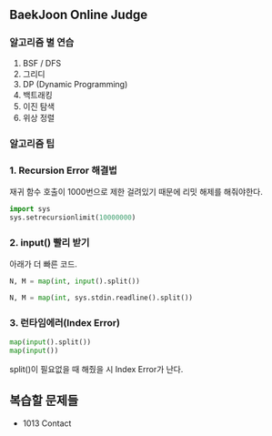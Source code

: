 ## BaekJoon Online Judge 
### 알고리즘 별 연습
1. BSF / DFS
2. 그리디
3. DP (Dynamic Programming)
4. 백트래킹
5. 이진 탐색
6. 위상 정렬
### 알고리즘 팁
### 1. Recursion Error 해결법
재귀 함수 호출이 1000번으로 제한 걸려있기 때문에 리밋 해제를 해줘야한다.   

```python
import sys
sys.setrecursionlimit(10000000)
```

### 2. input() 빨리 받기
아래가 더 빠른 코드.   
```python
N, M = map(int, input().split())

N, M = map(int, sys.stdin.readline().split())
```

### 3. 런타임에러(Index Error)
```python
map(input().split())
map(input())
```
split()이 필요없을 때 해줬을 시 Index Error가 난다. 
## 복습할 문제들
- 1013 Contact
